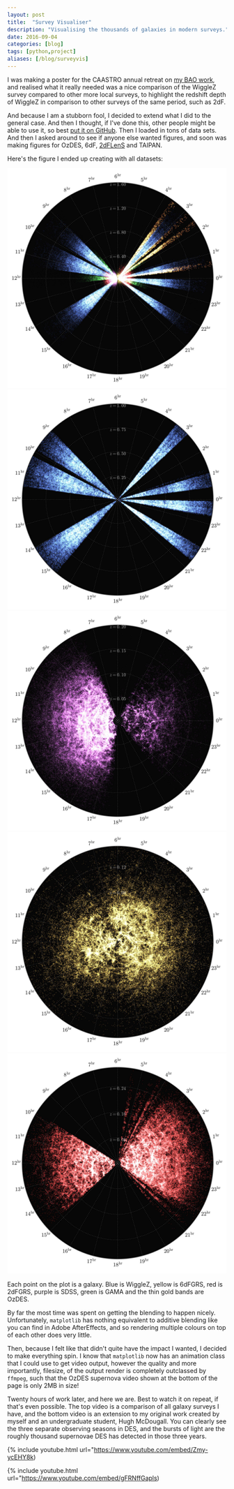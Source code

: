 ```yaml
---
layout: post
title:  "Survey Visualiser"
description: "Visualising the thousands of galaxies in modern surveys."
date: 2016-09-04
categories: [blog]
tags: [python,project]
aliases: [/blog/surveyvis]
---
```


I was making a poster for the CAASTRO annual retreat on [my BAO work](/blog/bao),
and realised what it really needed was a nice comparison of the 
WiggleZ survey compared to other more local surveys, to highlight
the redshift depth of WiggleZ in comparison to other surveys of the same period, 
such as 2dF.

And because I am a stubborn fool, I decided to extend what I did to the general case.
And then I thought, if I've done this, other people might be able to use it, so best
[put it on GitHub](https://github.com/Samreay/SurveyVisualiser). Then
I loaded in tons of data sets. And then I asked around to see if
anyone else wanted figures, and soon was making figures for 
OzDES, 6dF, [2dFLenS](http://2dflens.swin.edu.au/) and TAIPAN.

Here's the figure I ended up creating with all datasets:

![](all.jpg?class="img-reduced")
![](wigglez.jpg?class="img-reduced")
![](sdss.jpg?class="img-reduced")
![](6df.jpg?class="img-reduced")
![](2df.jpg?class="img-reduced")

Each point on the plot is a galaxy. Blue is WiggleZ, yellow is
6dFGRS, red is 2dFGRS, purple is SDSS, green is GAMA and the 
thin gold bands are OzDES.

By far the most time was spent on getting the blending to happen nicely. Unfortunately, `matplotlib` 
has nothing equivalent to additive blending like you can find in Adobe AfterEffects, and so rendering
multiple colours on top of each other does very little.

Then, because I felt like that didn't quite have the impact I wanted,
I decided to make everything spin. I know that `matplotlib` now has an animation class
that I could use to get video output, however the quality and more importantly, filesize, of the output
render is completely outclassed by `ffmpeg`, such that the OzDES supernova video shown at the bottom of the page
is only 2MB in size!

Twenty hours of work later, and here we are. Best to watch it on repeat,
if that's even possible. The top video is a comparison of all galaxy surveys I have, and the 
bottom video is an extension to my original work created by myself and an undergraduate student, Hugh McDougall. 
You can clearly see the three separate observing seasons in DES, and the bursts of light are the roughly thousand
supernovae DES has detected in those three years.



{% include youtube.html url="https://www.youtube.com/embed/Zmy-ycEHY8k)

{% include youtube.html url="https://www.youtube.com/embed/gFRNffGapls)
